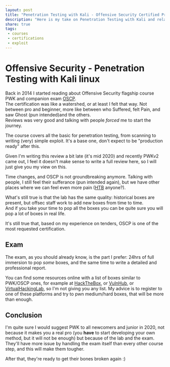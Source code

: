 ```yaml
---
layout: post
title: "Penetration Testing with Kali - Offensive Security Certified Professional"
description: "Here is my take on Penetration Testing with Kali and relative exam for Offensive Security Certified Professional""
share: true
tags:
 - courses
 - certifications
 - exploit
---
```


# Offensive Security - Penetration Testing with Kali linux

Back in 2014 I started reading about Offensive Security flagship course PWK and companion exam [OSCP](https://www.offensive-security.com/pwk-oscp/).  
The certification was like a watershed, or at least I felt that way. Not between pro and beginner, more like between who Suffered, felt Pain, and saw Ghost (pun intended)and the others.  
Reviews was very good and talking with people *forced* me to start the journey.

The course covers all the basic for penetration testing, from scanning to writing (very) simple exploit. It's a base one, don't expect to be "production ready" after this.

Given I'm writing this review a bit late (it's mid 2020) and recently PWKv2 came out, I feel it doesn't make sense to write a full review here, so I will just give you my view on this.

Time changes, and OSCP is not groundbreaking anymore. Talking with people, I still feel their sufferance (pun intended again), but we have other places where we can feel even more pain ([HTB](https://www.hackthebox.eu) anyone?).

What's still true is that the lab has the same quality: historical boxes are present, but offsec staff work to add new boxes from time to time.  
And if you take your time to pop all the boxes you can be quite sure you will pop a lot of boxes in real life.

It's still true that, based on my experience on tenders, OSCP is one of the most requested certification.

## Exam

The exam, as you should already know, is the part I prefer: 24hrs of full immersion to pop *some* boxes, and the same time to write a detailed and professional report.

You can find some resources online with a list of boxes similar to PWK/OSCP ones, for example at [HackTheBox](https://www.hackthebox.eu), or [VulnHub](https://www.vulnhub.com/), or [VirtualHackingLab](https://www.virtualhackinglabs.com/), so I'm not giving you any list. My advice is to register to one of these platforms and try to pwn medium/hard boxes, that will be more than enough.


## Conclusion

I'm quite sure I would suggest PWK to all newcomers and junior in 2020, not because it makes you a real pro (you **have** to start developing your own method, but it will not be enough) but because of the lab and the exam.  
They'll have more issue by handling the exam itself than every other course step, and this will make them tougher.

After that, they're ready to get their bones broken again :)
